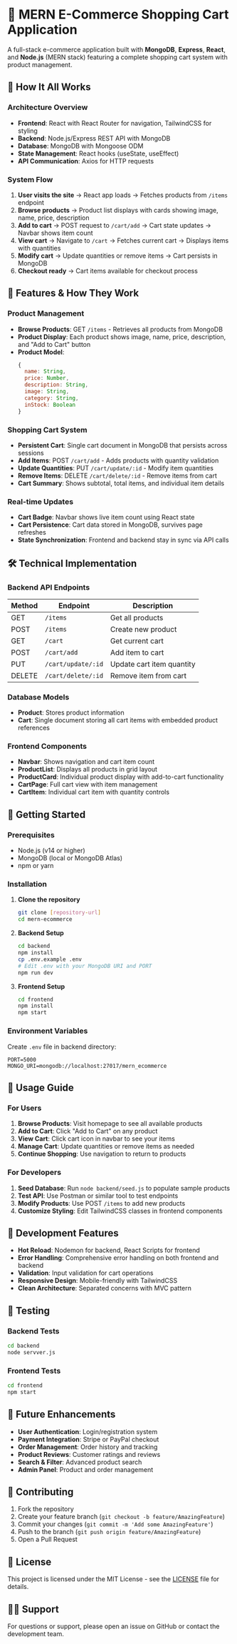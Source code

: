 # 🛒 MERN E-Commerce Shopping Cart Application

A full-stack e-commerce application built with **MongoDB**, **Express**, **React**, and **Node.js** (MERN stack) featuring a complete shopping cart system with product management.

## 🚀 How It All Works

### **Architecture Overview**
- **Frontend**: React with React Router for navigation, TailwindCSS for styling
- **Backend**: Node.js/Express REST API with MongoDB
- **Database**: MongoDB with Mongoose ODM
- **State Management**: React hooks (useState, useEffect)
- **API Communication**: Axios for HTTP requests

### **System Flow**
1. **User visits the site** → React app loads → Fetches products from `/items` endpoint
2. **Browse products** → Product list displays with cards showing image, name, price, description
3. **Add to cart** → POST request to `/cart/add` → Cart state updates → Navbar shows item count
4. **View cart** → Navigate to `/cart` → Fetches current cart → Displays items with quantities
5. **Modify cart** → Update quantities or remove items → Cart persists in MongoDB
6. **Checkout ready** → Cart items available for checkout process

## 🎯 Features & How They Work

### **Product Management**
- **Browse Products**: GET `/items` - Retrieves all products from MongoDB
- **Product Display**: Each product shows image, name, price, description, and "Add to Cart" button
- **Product Model**: 
  ```javascript
  {
    name: String,
    price: Number,
    description: String,
    image: String,
    category: String,
    inStock: Boolean
  }
  ```

### **Shopping Cart System**
- **Persistent Cart**: Single cart document in MongoDB that persists across sessions
- **Add Items**: POST `/cart/add` - Adds products with quantity validation
- **Update Quantities**: PUT `/cart/update/:id` - Modify item quantities
- **Remove Items**: DELETE `/cart/delete/:id` - Remove items from cart
- **Cart Summary**: Shows subtotal, total items, and individual item details

### **Real-time Updates**
- **Cart Badge**: Navbar shows live item count using React state
- **Cart Persistence**: Cart data stored in MongoDB, survives page refreshes
- **State Synchronization**: Frontend and backend stay in sync via API calls

## 🛠️ Technical Implementation

### **Backend API Endpoints**
| Method | Endpoint | Description |
|--------|----------|-------------|
| GET | `/items` | Get all products |
| POST | `/items` | Create new product |
| GET | `/cart` | Get current cart |
| POST | `/cart/add` | Add item to cart |
| PUT | `/cart/update/:id` | Update cart item quantity |
| DELETE | `/cart/delete/:id` | Remove item from cart |

### **Database Models**
- **Product**: Stores product information
- **Cart**: Single document storing all cart items with embedded product references

### **Frontend Components**
- **Navbar**: Shows navigation and cart item count
- **ProductList**: Displays all products in grid layout
- **ProductCard**: Individual product display with add-to-cart functionality
- **CartPage**: Full cart view with item management
- **CartItem**: Individual cart item with quantity controls

## 🚀 Getting Started

### **Prerequisites**
- Node.js (v14 or higher)
- MongoDB (local or MongoDB Atlas)
- npm or yarn

### **Installation**

1. **Clone the repository**
   ```bash
   git clone [repository-url]
   cd mern-ecommerce
   ```

2. **Backend Setup**
   ```bash
   cd backend
   npm install
   cp .env.example .env
   # Edit .env with your MongoDB URI and PORT
   npm run dev
   ```

3. **Frontend Setup**
   ```bash
   cd frontend
   npm install
   npm start
   ```

### **Environment Variables**
Create `.env` file in backend directory:
```
PORT=5000
MONGO_URI=mongodb://localhost:27017/mern_ecommerce
```

## 📱 Usage Guide

### **For Users**
1. **Browse Products**: Visit homepage to see all available products
2. **Add to Cart**: Click "Add to Cart" on any product
3. **View Cart**: Click cart icon in navbar to see your items
4. **Manage Cart**: Update quantities or remove items as needed
5. **Continue Shopping**: Use navigation to return to products

### **For Developers**
1. **Seed Database**: Run `node backend/seed.js` to populate sample products
2. **Test API**: Use Postman or similar tool to test endpoints
3. **Modify Products**: Use POST `/items` to add new products
4. **Customize Styling**: Edit TailwindCSS classes in frontend components

## 🔧 Development Features

- **Hot Reload**: Nodemon for backend, React Scripts for frontend
- **Error Handling**: Comprehensive error handling on both frontend and backend
- **Validation**: Input validation for cart operations
- **Responsive Design**: Mobile-friendly with TailwindCSS
- **Clean Architecture**: Separated concerns with MVC pattern

## 🧪 Testing

### **Backend Tests**
```bash
cd backend
node servver.js
```

### **Frontend Tests**
```bash
cd frontend
npm start
```

## 📝 Future Enhancements

- **User Authentication**: Login/registration system
- **Payment Integration**: Stripe or PayPal checkout
- **Order Management**: Order history and tracking
- **Product Reviews**: Customer ratings and reviews
- **Search & Filter**: Advanced product search
- **Admin Panel**: Product and order management

## 🤝 Contributing

1. Fork the repository
2. Create your feature branch (`git checkout -b feature/AmazingFeature`)
3. Commit your changes (`git commit -m 'Add some AmazingFeature'`)
4. Push to the branch (`git push origin feature/AmazingFeature`)
5. Open a Pull Request

## 📄 License

This project is licensed under the MIT License - see the [LICENSE](LICENSE) file for details.

## 🙋‍♂️ Support

For questions or support, please open an issue on GitHub or contact the development team.

